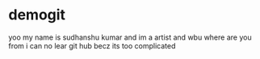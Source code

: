 # demogit

yoo my name is sudhanshu kumar and im a artist and wbu where are you from 
i can no lear git hub becz its too complicated 

